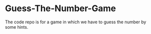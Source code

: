 # Guess-The-Number-Game
The code repo is for a game in which we have to guess the number by some hints.
